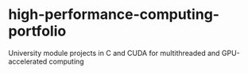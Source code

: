 # high-performance-computing-portfolio
University module projects in C and CUDA for multithreaded and GPU-accelerated computing
